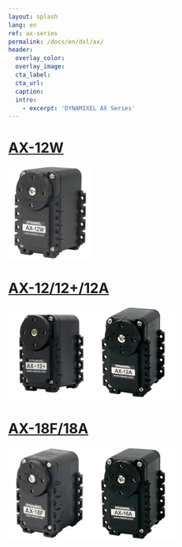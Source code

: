 ```yaml
---
layout: splash
lang: en
ref: ax-series
permalink: /docs/en/dxl/ax/
header:
  overlay_color:
  overlay_image:
  cta_label:
  cta_url:
  caption:
  intro:
    - excerpt: 'DYNAMIXEL AX Series'
---
```



# [AX-12W](#ax-12w)

[![](/assets/images/dxl/ax/ax-12w_product.jpg)](/docs/en/dxl/ax/ax-12w/)

# [AX-12/12+/12A](#ax-1212+12a)

[![](/assets/images/dxl/ax/ax-12+_product.png)![](/assets/images/dxl/ax/ax-12a_product.png)](/docs/en/dxl/ax/ax-12a/)

# [AX-18F/18A](#ax-18f18a)

[![](/assets/images/dxl/ax/ax-18f_product.jpg)![](/assets/images/dxl/ax/ax-18a_product.png)](/docs/en/dxl/ax/ax-18a/)
